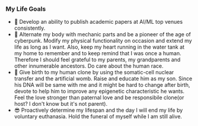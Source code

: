 ### My Life Goals
- :page_facing_up: Develop an ability to publish academic papers at AI/ML top venues consistently.
- :robot: Alternate my body with mechanic parts and be a pioneer of the age of cyberpunk. Modify my physical functionality on occasion and extend my life as long as I want. Also, keep my heart running in the water tank at my home to remember and to keep remind that I was once a human. Therefore I should feel grateful to my parents, my grandparents and other innumerable ancestors. Do care about the human race.
- :seedling: Give birth to my human clone by using the somatic-cell nuclear transfer and the artificial womb. Raise and educate him as my son. Since his DNA will be same with me and it might be hard to change after birth, devote to help him to improve any epigenetic characteristic he wants. Feel the love stronger than paternal love and be responsibile clone(or host? I don't know but it's not parent).
- :sunglasses: Proactively determine my lifespan and the day I will end my life by voluntary euthanasia. Hold the funeral of myself while I am still alive.

<!--
**nonconvexopt/nonconvexopt** is a ✨ _special_ ✨ repository because its `README.md` (this file) appears on your GitHub profile.

Here are some ideas to get you started:

- 🔭 I’m currently working on ...
- 🌱 I’m currently learning ...
- 👯 I’m looking to collaborate on ...
- 🤔 I’m looking for help with ...
- 💬 Ask me about ...
- 📫 How to reach me: ...
- 😄 Pronouns: ...
- ⚡ Fun fact: ...
-->
